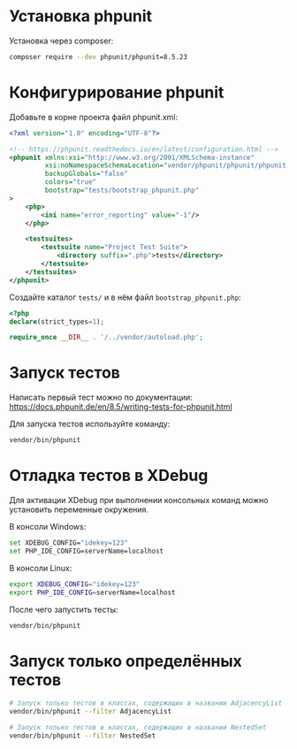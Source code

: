 # Установка phpunit

Установка через composer:

```bash
composer require --dev phpunit/phpunit=8.5.23
```

# Конфигурирование phpunit

Добавьте в корне проекта файл phpunit.xml:

```xml
<?xml version="1.0" encoding="UTF-8"?>

<!-- https://phpunit.readthedocs.io/en/latest/configuration.html -->
<phpunit xmlns:xsi="http://www.w3.org/2001/XMLSchema-instance"
         xsi:noNamespaceSchemaLocation="vendor/phpunit/phpunit/phpunit.xsd"
         backupGlobals="false"
         colors="true"
         bootstrap="tests/bootstrap_phpunit.php"
>
    <php>
        <ini name="error_reporting" value="-1"/>
    </php>

    <testsuites>
        <testsuite name="Project Test Suite">
            <directory suffix=".php">tests</directory>
        </testsuite>
    </testsuites>
</phpunit>
```

Создайте каталог `tests/` и в нём файл `bootstrap_phpunit.php`:

```php
<?php
declare(strict_types=1);

require_once __DIR__ . '/../vendor/autoload.php';
```

# Запуск тестов

Написать первый тест можно по документации: https://docs.phpunit.de/en/8.5/writing-tests-for-phpunit.html

Для запуска тестов используйте команду:

```bash
vendor/bin/phpunit
```

# Отладка тестов в XDebug

Для активации XDebug при выполнении консольных команд можно установить переменные окружения.

В консоли Windows:
```bash
set XDEBUG_CONFIG="idekey=123"
set PHP_IDE_CONFIG=serverName=localhost
```

В консоли Linux:
```bash
export XDEBUG_CONFIG="idekey=123"
export PHP_IDE_CONFIG=serverName=localhost
```

После чего запустить тесты:

```bash
vendor/bin/phpunit
```

# Запуск только определённых тестов

```bash
# Запуск только тестов в классах, содержащих в названии AdjacencyList
vendor/bin/phpunit --filter AdjacencyList

# Запуск только тестов в классах, содержащих в названии NestedSet
vendor/bin/phpunit --filter NestedSet
```

